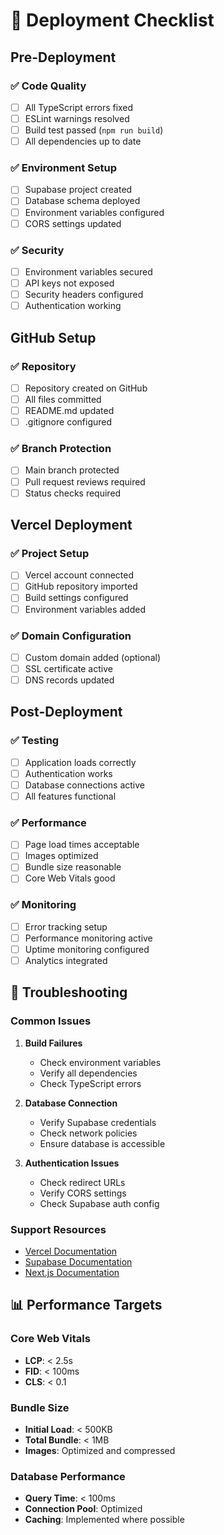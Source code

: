# 🚀 Deployment Checklist

## Pre-Deployment

### ✅ Code Quality
- [ ] All TypeScript errors fixed
- [ ] ESLint warnings resolved
- [ ] Build test passed (`npm run build`)
- [ ] All dependencies up to date

### ✅ Environment Setup
- [ ] Supabase project created
- [ ] Database schema deployed
- [ ] Environment variables configured
- [ ] CORS settings updated

### ✅ Security
- [ ] Environment variables secured
- [ ] API keys not exposed
- [ ] Security headers configured
- [ ] Authentication working

## GitHub Setup

### ✅ Repository
- [ ] Repository created on GitHub
- [ ] All files committed
- [ ] README.md updated
- [ ] .gitignore configured

### ✅ Branch Protection
- [ ] Main branch protected
- [ ] Pull request reviews required
- [ ] Status checks required

## Vercel Deployment

### ✅ Project Setup
- [ ] Vercel account connected
- [ ] GitHub repository imported
- [ ] Build settings configured
- [ ] Environment variables added

### ✅ Domain Configuration
- [ ] Custom domain added (optional)
- [ ] SSL certificate active
- [ ] DNS records updated

## Post-Deployment

### ✅ Testing
- [ ] Application loads correctly
- [ ] Authentication works
- [ ] Database connections active
- [ ] All features functional

### ✅ Performance
- [ ] Page load times acceptable
- [ ] Images optimized
- [ ] Bundle size reasonable
- [ ] Core Web Vitals good

### ✅ Monitoring
- [ ] Error tracking setup
- [ ] Performance monitoring active
- [ ] Uptime monitoring configured
- [ ] Analytics integrated

## 🔧 Troubleshooting

### Common Issues
1. **Build Failures**
   - Check environment variables
   - Verify all dependencies
   - Check TypeScript errors

2. **Database Connection**
   - Verify Supabase credentials
   - Check network policies
   - Ensure database is accessible

3. **Authentication Issues**
   - Check redirect URLs
   - Verify CORS settings
   - Check Supabase auth config

### Support Resources
- [Vercel Documentation](https://vercel.com/docs)
- [Supabase Documentation](https://supabase.com/docs)
- [Next.js Documentation](https://nextjs.org/docs)

## 📊 Performance Targets

### Core Web Vitals
- **LCP**: < 2.5s
- **FID**: < 100ms
- **CLS**: < 0.1

### Bundle Size
- **Initial Load**: < 500KB
- **Total Bundle**: < 1MB
- **Images**: Optimized and compressed

### Database Performance
- **Query Time**: < 100ms
- **Connection Pool**: Optimized
- **Caching**: Implemented where possible
